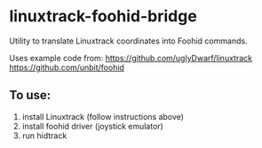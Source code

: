 # linuxtrack-foohid-bridge
Utility to translate Linuxtrack coordinates into Foohid commands.

Uses example code from:
  https://github.com/uglyDwarf/linuxtrack
  https://github.com/unbit/foohid

## To use:
1) install Linuxtrack (follow instructions above)
2) install foohid driver (joystick emulator)
3) run hidtrack

